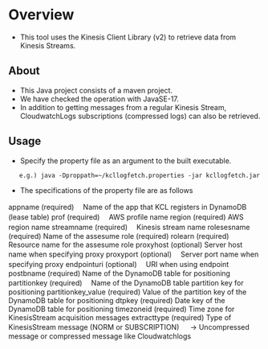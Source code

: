 # Overview

* This tool uses the Kinesis Client Library (v2) to retrieve data from Kinesis Streams.

## About

* This Java project consists of a maven project.
* We have checked the operation with JavaSE-17.
* In addition to getting messages from a regular Kinesis Stream, CloudwatchLogs subscriptions (compressed logs) can also be retrieved.

## Usage

* Specify the property file as an argument to the built executable.
```
   e.g.) java -Dproppath=~/kcllogfetch.properties -jar kcllogfetch.jar

```

* The specifications of the property file are as follows

appname (required)
　Name of the app that KCL registers in DynamoDB (lease table)
prof (required)
　AWS profile name
region (required)
  AWS region name
streamname (required)
　Kinesis stream name
rolesesname (required)
  Name of the assesume role (required)
rolearn (required)
  Resource name for the assesume role
proxyhost (optional)
  Server host name when specifying proxy
proxyport (optional)
　Server port name when specifying proxy
endpointuri (optional)
　URI when using endpoint
postbname (required)
  Name of the DynamoDB table for positioning
partitionkey (required)
　Name of the DynamoDB table partition key for positioning
partitionkey_value (required)
  Value of the partition key of the DynamoDB table for positioning
dtpkey (required)
  Date key of the DynamoDB table for positioning
timezoneid (required)
  Time zone for KinesisStream acquisition messages
extracttype (required)
  Type of KinesisStream message (NORM or SUBSCRIPTION)
　 -> Uncompressed message or compressed message like Cloudwatchlogs

